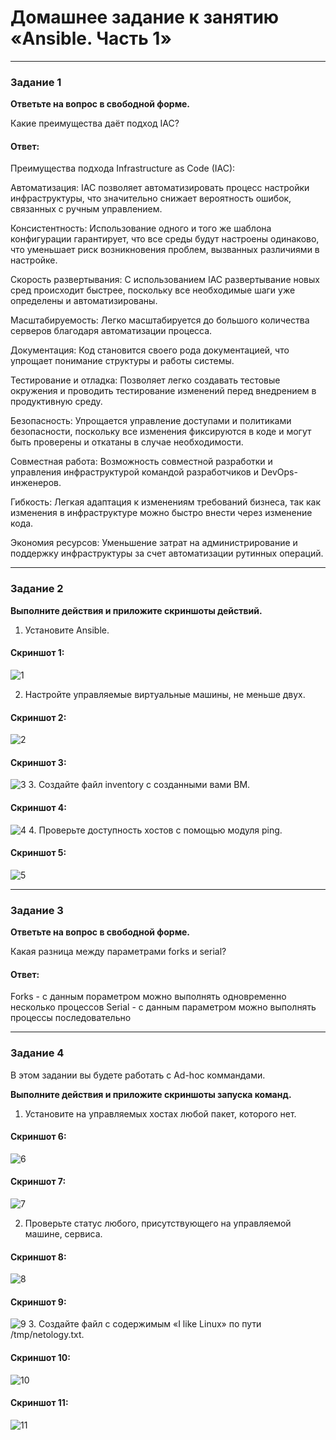 # Домашнее задание к занятию «Ansible. Часть 1»
---

### Задание 1

**Ответьте на вопрос в свободной форме.**

Какие преимущества даёт подход IAC?

#### Ответ:
Преимущества подхода Infrastructure as Code (IAC):

Автоматизация: IAC позволяет автоматизировать процесс настройки инфраструктуры, что значительно снижает вероятность ошибок, связанных с ручным управлением.

Консистентность: Использование одного и того же шаблона конфигурации гарантирует, что все среды будут настроены одинаково, что уменьшает риск возникновения проблем, вызванных различиями в настройке.

Скорость развертывания: С использованием IAC развертывание новых сред происходит быстрее, поскольку все необходимые шаги уже определены и автоматизированы.

Масштабируемость: Легко масштабируется до большого количества серверов благодаря автоматизации процесса.

Документация: Код становится своего рода документацией, что упрощает понимание структуры и работы системы.

Тестирование и отладка: Позволяет легко создавать тестовые окружения и проводить тестирование изменений перед внедрением в продуктивную среду.

Безопасность: Упрощается управление доступами и политиками безопасности, поскольку все изменения фиксируются в коде и могут быть проверены и откатаны в случае необходимости.

Совместная работа: Возможность совместной разработки и управления инфраструктурой командой разработчиков и DevOps-инженеров.

Гибкость: Легкая адаптация к изменениям требований бизнеса, так как изменения в инфраструктуре можно быстро внести через изменение кода.

Экономия ресурсов: Уменьшение затрат на администрирование и поддержку инфраструктуры за счет автоматизации рутинных операций.

---

### Задание 2 

**Выполните действия и приложите скриншоты действий.**

1. Установите Ansible.
#### Скриншот 1:
![1](https://github.com/yojihc/netology-Virtualization/blob/7-01/pics/%D0%A1%D0%BD%D0%B8%D0%BC%D0%BE%D0%BA.JPG?raw=true)

2. Настройте управляемые виртуальные машины, не меньше двух.
#### Скриншот 2:
![2](https://github.com/yojihc/netology-Virtualization/blob/7-01/pics/1.JPG?raw=true)
#### Скриншот 3:
![3](https://github.com/yojihc/netology-Virtualization/blob/7-01/pics/2.JPG?raw=true)
3. Создайте файл inventory с созданными вами ВМ.
#### Скриншот 4:
![4](https://github.com/yojihc/netology-Virtualization/blob/7-01/pics/3-1.JPG?raw=true)
4. Проверьте доступность хостов с помощью модуля ping.
#### Скриншот 5:
![5](https://github.com/yojihc/netology-Virtualization/blob/7-01/pics/4.JPG?raw=true)

---

### Задание 3 

**Ответьте на вопрос в свободной форме.**

Какая разница между параметрами forks и serial? 

#### Ответ:
Forks - с данным пораметром можно выполнять одновременно несколько процессов
Serial  - с данным параметром можно выполнять процессы последовательно

---

### Задание 4 

В этом задании вы будете работать с Ad-hoc коммандами.

**Выполните действия и приложите скриншоты запуска команд.**

1. Установите на управляемых хостах любой пакет, которого нет.
#### Скриншот 6:
![6](https://github.com/yojihc/netology-Virtualization/blob/7-01/pics/5.JPG?raw=true)
#### Скриншот 7: 
![7](https://github.com/yojihc/netology-Virtualization/blob/7-01/pics/6.JPG?raw=true)

2. Проверьте статус любого, присутствующего на управляемой машине, сервиса.
#### Скриншот 8: 
![8](https://github.com/yojihc/netology-Virtualization/blob/7-01/pics/7.JPG?raw=true)
#### Скриншот 9:
![9](https://github.com/yojihc/netology-Virtualization/blob/7-01/pics/8.JPG?raw=true)
3. Создайте файл с содержимым «I like Linux» по пути /tmp/netology.txt.
#### Скриншот 10: 
![10](https://github.com/yojihc/netology-Virtualization/blob/7-01/pics/9.JPG?raw=true)
#### Скриншот 11:
![11](https://github.com/yojihc/netology-Virtualization/blob/7-01/pics/10.JPG?raw=true)
